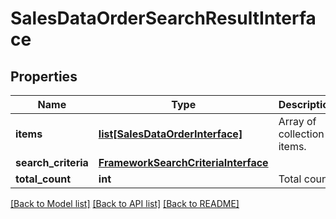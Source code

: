 # SalesDataOrderSearchResultInterface

## Properties
Name | Type | Description | Notes
------------ | ------------- | ------------- | -------------
**items** | [**list[SalesDataOrderInterface]**](SalesDataOrderInterface.md) | Array of collection items. | 
**search_criteria** | [**FrameworkSearchCriteriaInterface**](FrameworkSearchCriteriaInterface.md) |  | 
**total_count** | **int** | Total count. | 

[[Back to Model list]](../README.md#documentation-for-models) [[Back to API list]](../README.md#documentation-for-api-endpoints) [[Back to README]](../README.md)


